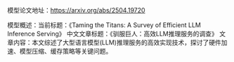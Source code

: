 模型论文地址：https://arxiv.org/abs/2504.19720

模型概述：当前标题：《Taming the Titans: A Survey of Efficient LLM Inference Serving》
中文文章标题：《驯服巨人：高效LLM推理服务的调查》
文章内容：本文综述了大型语言模型(LLM)推理服务的高效实现技术，探讨了硬件加速、模型压缩、缓存策略等关键问题。
